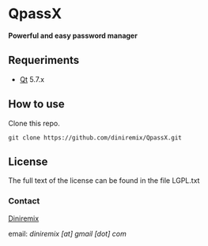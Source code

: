 # QpassX
**Powerful and easy password manager**


## Requeriments
- [Qt](https://www.qt.io/download/)  5.7.x


## How to use
Clone this repo.

    git clone https://github.com/diniremix/QpassX.git


## License
The full text of the license can be found in the file LGPL.txt


### Contact
[Diniremix](https://github.com/diniremix)

email: *diniremix [at] gmail [dot] com*
